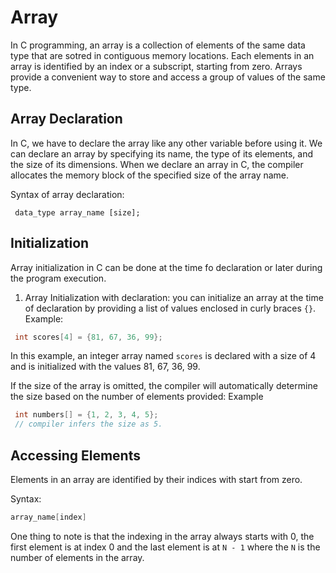 # Array 
In C programming, an array is a collection of elements of the same data type that are sotred in contiguous memory locations. Each elements in an array is identified by an index or a subscript, starting from zero. Arrays provide a convenient way to store and access a group of values of the same type. 

## Array Declaration 
In C, we have to declare the array like any other variable before using it. We can declare an array by specifying its name, the type of its elements, and the size of its dimensions. When we declare an array in C, the compiler allocates the memory block of the specified size of the array name. 

Syntax of array declaration: 
```
 data_type array_name [size];
```

## Initialization
Array initialization in C can be done at the time fo declaration or later during the program execution. 

 1. Array Initialization with declaration: you can initialize an array at the time of declaration by providing a list of values enclosed in curly braces `{}`.
  Example: 
 ```c
  int scores[4] = {81, 67, 36, 99};
 ```
 In this example, an integer array named `scores` is declared with a size of 4 and is initialized with the values 81, 67, 36, 99.

 If the size of the array is omitted, the compiler will automatically determine the size based on the number of elements provided: 
 Example
  ```c
   int numbers[] = {1, 2, 3, 4, 5};
   // compiler infers the size as 5.
  ```

## Accessing Elements
Elements in an array are identified by their indices with start from zero.

Syntax: 
```c
array_name[index]
```

One thing to note is that the indexing in the array always starts with 0, the first element is at index 0 and the last element is at `N - 1` where the `N` is the number of elements in the array.
